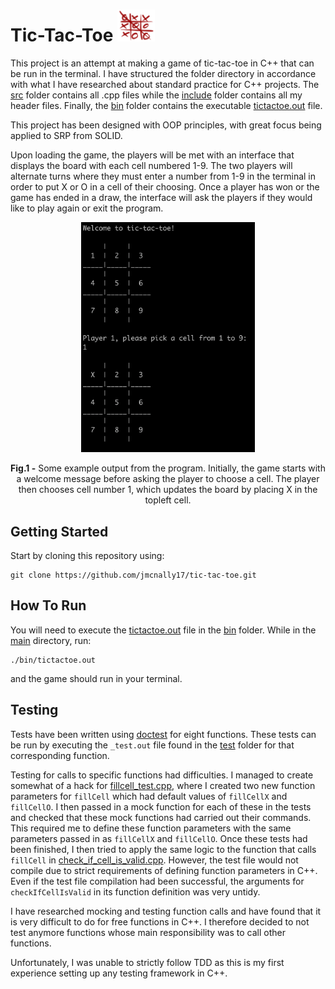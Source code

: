 # Tic-Tac-Toe <img src="./images/tictactoe.png" width=60>

This project is an attempt at making a game of tic-tac-toe in C++ that can be run in the terminal. I have structured the folder directory in accordance with what I have researched about standard practice for C++ projects. The [src](https://github.com/jmcnally17/tic-tac-toe/tree/main/src) folder contains all .cpp files while the [include](https://github.com/jmcnally17/tic-tac-toe/tree/main/include) folder contains all my header files. Finally, the [bin](https://github.com/jmcnally17/tic-tac-toe/tree/main/bin) folder contains the executable [tictactoe.out](https://github.com/jmcnally17/tic-tac-toe/blob/main/bin/tictactoe.out) file.

This project has been designed with OOP principles, with great focus being applied to SRP from SOLID.

Upon loading the game, the players will be met with an interface that displays the board with each cell numbered 1-9. The two players will alternate turns where they must enter a number from 1-9 in the terminal in order to put X or O in a cell of their choosing. Once a player has won or the game has ended in a draw, the interface will ask the players if they would like to play again or exit the program.

<p align="center">
  <img src="./images/tictactoe-output.png" width="55%">
</p>

<p align="center">
  <b>Fig.1 -</b> Some example output from the program. Initially, the game starts with a welcome message before asking the player to choose a cell. The player then chooses cell number 1, which updates the board by placing X in the topleft cell.
</p>

## Getting Started

Start by cloning this repository using:

```
git clone https://github.com/jmcnally17/tic-tac-toe.git
```

## How To Run

You will need to execute the [tictactoe.out](https://github.com/jmcnally17/tic-tac-toe/blob/main/bin/tictactoe.out) file in the [bin](https://github.com/jmcnally17/tic-tac-toe/tree/main/bin) folder. While in the [main](https://github.com/jmcnally17/tic-tac-toe) directory, run:

```
./bin/tictactoe.out
```

and the game should run in your terminal.

## Testing

Tests have been written using [doctest](https://github.com/doctest/doctest) for eight functions. These tests can be run by executing the `_test.out` file found in the [test](https://github.com/jmcnally17/tic-tac-toe/tree/main/test) folder for that corresponding function.

Testing for calls to specific functions had difficulties. I managed to create somewhat of a hack for [fillcell_test.cpp](https://github.com/jmcnally17/tic-tac-toe/blob/main/test/fillcell_test.cpp), where I created two new function parameters for `fillCell` which had default values of `fillCellX` and `fillCellO`. I then passed in a mock function for each of these in the tests and checked that these mock functions had carried out their commands. This required me to define these function parameters with the same parameters passed in as `fillCellX` and `fillCellO`. Once these tests had been finished, I then tried to apply the same logic to the function that calls `fillCell` in [check_if_cell_is_valid.cpp](https://github.com/jmcnally17/tic-tac-toe/blob/main/src/check_if_cell_is_valid.cpp). However, the test file would not compile due to strict requirements of defining function parameters in C++. Even if the test file compilation had been successful, the arguments for `checkIfCellIsValid` in its function definition was very untidy.

I have researched mocking and testing function calls and have found that it is very difficult to do for free functions in C++. I therefore decided to not test anymore functions whose main responsibility was to call other functions.

Unfortunately, I was unable to strictly follow TDD as this is my first experience setting up any testing framework in C++.
